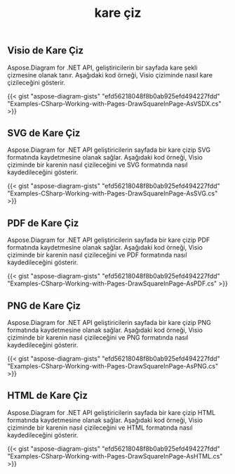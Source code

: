﻿---
title: kare çiz
type: docs
weight: 50
url: /tr/net/drawing/draw-square
description: Bu bölümde visio sayfasında Aspose.Diagram ile nasıl kare çizileceği anlatılmaktadır. Kare çizmek ve pdf, svg, html, resim, xps ve diğer formatlarda kaydetmek için C#'i kullanarak destekleyin.
---
## **Visio de Kare Çiz**
Aspose.Diagram for .NET API, geliştiricilerin bir sayfada kare şekli çizmesine olanak tanır. Aşağıdaki kod örneği, Visio çiziminde nasıl kare çizileceğini gösterir.

{{< gist "aspose-diagram-gists" "efd56218048f8b0ab925efd494227fdd" "Examples-CSharp-Working-with-Pages-DrawSquareInPage-AsVSDX.cs" >}}

## **SVG de Kare Çiz**
Aspose.Diagram for .NET API geliştiricilerin sayfada bir kare çizip SVG formatında kaydetmesine olanak sağlar. Aşağıdaki kod örneği, Visio çiziminde bir karenin nasıl çizileceğini ve SVG formatında nasıl kaydedileceğini gösterir.

{{< gist "aspose-diagram-gists" "efd56218048f8b0ab925efd494227fdd" "Examples-CSharp-Working-with-Pages-DrawSquareInPage-AsSVG.cs" >}}

## **PDF de Kare Çiz**
Aspose.Diagram for .NET API geliştiricilerin sayfada bir kare çizip PDF formatında kaydetmesine olanak sağlar. Aşağıdaki kod örneği, Visio çiziminde bir karenin nasıl çizileceğini ve PDF formatında nasıl kaydedileceğini gösterir.

{{< gist "aspose-diagram-gists" "efd56218048f8b0ab925efd494227fdd" "Examples-CSharp-Working-with-Pages-DrawSquareInPage-AsPDF.cs" >}}

## **PNG de Kare Çiz**
Aspose.Diagram for .NET API geliştiricilerin sayfada bir kare çizip PNG formatında kaydetmesine olanak sağlar. Aşağıdaki kod örneği, Visio çiziminde bir karenin nasıl çizileceğini ve PNG formatında nasıl kaydedileceğini gösterir.

{{< gist "aspose-diagram-gists" "efd56218048f8b0ab925efd494227fdd" "Examples-CSharp-Working-with-Pages-DrawSquareInPage-AsPNG.cs" >}}

## **HTML de Kare Çiz**
Aspose.Diagram for .NET API geliştiricilerin sayfada bir kare çizip HTML formatında kaydetmesine olanak sağlar. Aşağıdaki kod örneği, Visio çiziminde bir karenin nasıl çizileceğini ve HTML formatında nasıl kaydedileceğini gösterir.

{{< gist "aspose-diagram-gists" "efd56218048f8b0ab925efd494227fdd" "Examples-CSharp-Working-with-Pages-DrawSquareInPage-AsHTML.cs" >}}
